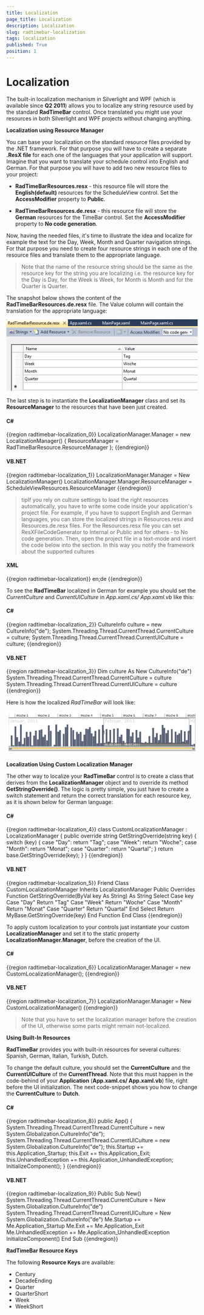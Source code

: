 ```yaml
---
title: Localization
page_title: Localization
description: Localization
slug: radtimebar-localization
tags: localization
published: True
position: 1
---
```


# Localization

The built-in localization mechanism in Silverlight and WPF (which is available since __Q2 2011__) allows you to localize any string resource used by the standard __RadTimeBar__ control. Once translated you might use your resources in both Silverlight and WPF projects without changing anything.


__Localization using Resource Manager__

You can base your localization on the standard resource files provided by the .NET framework. For that purpose you will have to create a separate __.ResX file__ for each one of the languages that your application will support.
Imagine that you want to translate your schedule control into English and German. For that purpose you will have to add two new resource files to your project:

* __RadTimeBarResources.resx__ - this resource file will store the __English(default)__ resources for the ScheduleView control. Set the __AccessModifier__ property to __Public__. 

* __RadTimeBarResources.de.resx__ - this resource file will store the __German__ resources for the TimeBar control. Set the __AccessModifier__ property to __No code generation__. 

Now, having the needed files, it's time to illustrate the idea and localize for example the text for the Day, Week, Month and Quarter navigation strings. For that purpose you need to create four resource strings in each one of the resource files and translate them to the appropriate language.

>Note that the name of the resource string should be the same as the resource key for the string you are localizing i.e. the resource key for the Day is Day, for the Week is Week, for Month is Month and for the Quarter is Quarter.

The snapshot below shows the content of the __RadTimeBarResources.de.resx__ file. The Value column will contain the translation for the appropriate language:

![](images/radtimebar_resourcekeysTranslation.PNG)

The last step is to instantiate the __LocalizationManager__ class and set its __ResourceManager__ to the resources that have been just created.

#### __C#__

{{region radtimebar-localization_0}}
	LocalizationManager.Manager = new LocalizationManager()
	{
	  ResourceManager = RadTimeBarResource.ResourceManager
	};
	{{endregion}}



#### __VB.NET__

{{region radtimebar-localization_1}}
	LocalizationManager.Manager = New LocalizationManager()
	LocalizationManager.Manager.ResourceManager = ScheduleViewResources.ResourceManager
	{{endregion}}



>tipIf you rely on culture settings to load the right resources automatically, you have to write some code inside your application's project file. For example, if you have to support English and German languages, you can store the localized strings in Resources.resx and Resources.de.resx files. For the Resources.resx file you can set ResXFileCodeGenerator to Internal or Public and for others - to No code generation. Then, open the project file in a text-mode and insert the code below into the section. In this way you notify the framework about the supported cultures

#### __XML__

{{region radtimebar-localization}}
	          <SupportedCultures>en;de</SupportedCultures>
	{{endregion}}



To see the __RadTimeBar__ localized in German for example you should set the *CurrentCulture* and *CurrentUICulture* in *App.xaml.cs/ App.xaml.vb* like this:

#### __C#__

{{region radtimebar-localization_2}}
	CultureInfo culture = new CultureInfo("de");
	System.Threading.Thread.CurrentThread.CurrentCulture = culture;
	System.Threading.Thread.CurrentThread.CurrentUICulture = culture;
	{{endregion}}



#### __VB.NET__

{{region radtimebar-localization_3}}
	Dim culture As New CultureInfo("de")
	System.Threading.Thread.CurrentThread.CurrentCulture = culture
	System.Threading.Thread.CurrentThread.CurrentUICulture = culture
	{{endregion}}



Here is how the localized *RadTimeBar* will look like:

![](images/radtimebar_localized.PNG)

__Localization Using Custom Localization Manager__

The other way to localize your __RadTimeBar__ control is to create a class that derives from the __LocalizationManager__ object and to override its method __GetStringOverride()__. The logic is pretty simple, you just have to create a switch statement and return the correct translation for each resource key, as it is shown below for German language:

#### __C#__

{{region radtimebar-localization_4}}
	class CustomLocalizationManager : LocalizationManager
	    {
	        public override string GetStringOverride(string key)
	        {
	            switch (key)
	            {
	                case "Day":
	                    return "Tag";
	                case "Week":
	                    return "Woche";
	                case "Month":
	                    return "Monat";
	                case "Quarter":
	                    return "Quartal";
	            }
	            return base.GetStringOverride(key);
	        }
	    }
	{{endregion}}



#### __VB.NET__

{{region radtimebar-localization_5}}
	Friend Class CustomLocalizationManager Inherits LocalizationManager
	Public Overrides Function GetStringOverride(ByVal key As String) As String
	   Select Case key
	          Case "Day"
	               Return "Tag"
	          Case "Week"
	               Return "Woche"
	          Case "Month"
	               Return "Monat"
	          Case "Quarter"
	               Return "Quartal"
	    End Select
	Return MyBase.GetStringOverride(key)
	End Function
	End Class
	{{endregion}}



To apply custom localization to your controls just instantiate your custom __LocalizationManager__ and set it to the static property __LocalizationManager.Manager__, before the creation of the UI.

#### __C#__

{{region radtimebar-localization_6}}
	LocalizationManager.Manager = new CustomLocalizationManager();
	{{endregion}}



#### __VB.NET__

{{region radtimebar-localization_7}}
	LocalizationManager.Manager = New CustomLocalizationManager()
	{{endregion}}



>Note that you have to set the localization manager before the creation of the UI, otherwise some parts might remain not-localized.

__Using Built-In Resources__

__RadTimeBar__ provides you with built-in resources for several cultures:  Spanish, German, Italian, Turkish, Dutch.

To change the default culture, you should set the __CurrentCulture__ and the __CurrentUICulture__ of the __CurrentThread__. Note that this must happen in the code-behind of your __Application__ (__App.xaml.cs/ App.xaml.vb__) file, right before the UI initialization. The next code-snippet shows you how to change the __CurrentCulture__ to __Dutch__.

#### __C#__

{{region radtimebar-localization_8}}
	public App()
	{
	  System.Threading.Thread.CurrentThread.CurrentCulture = new System.Globalization.CultureInfo("de");
	  System.Threading.Thread.CurrentThread.CurrentUICulture = new System.Globalization.CultureInfo("de");
	  this.Startup += this.Application_Startup;
	  this.Exit += this.Application_Exit;
	  this.UnhandledException += this.Application_UnhandledException;
	  InitializeComponent();
	}
	{{endregion}}



#### __VB.NET__

{{region radtimebar-localization_9}}
	Public Sub New()
	   System.Threading.Thread.CurrentThread.CurrentCulture = New System.Globalization.CultureInfo("de")
	   System.Threading.Thread.CurrentThread.CurrentUICulture = New System.Globalization.CultureInfo("de")
	   Me.Startup += Me.Application_Startup
	   Me.Exit += Me.Application_Exit
	   Me.UnhandledException += Me.Application_UnhandledException
	   InitializeComponent()
	End Sub
	{{endregion}}



__RadTimeBar Resource Keys__

The following __Resource Keys__ are available:
* Century 
* DecadeEnding 
* Quarter 
* QuarterShort 
* Week 
* WeekShort 